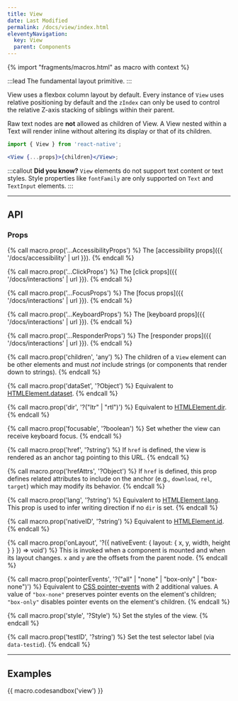 ```yaml
---
title: View
date: Last Modified
permalink: /docs/view/index.html
eleventyNavigation:
  key: View
  parent: Components
---
```


{% import "fragments/macros.html" as macro with context %}

:::lead
The fundamental layout primitive.
:::

View uses a flexbox column layout by default. Every instance of `View` uses relative positioning by default and the `zIndex` can only be used to control the relative Z-axis stacking of siblings within their parent.

Raw text nodes are **not** allowed as children of View. A View nested within a Text will render inline without altering its display or that of its children.

```jsx
import { View } from 'react-native';

<View {...props}>{children}</View>;
```

:::callout
**Did you know?** `View` elements do not support text content or text styles. Style properties like `fontFamily` are only supported on `Text` and `TextInput` elements.
:::

---

## API

### Props

{% call macro.prop('...AccessibilityProps') %}
The [accessibility props]({{ '/docs/accessibility' | url }}).
{% endcall %}

{% call macro.prop('...ClickProps') %}
The [click props]({{ '/docs/interactions' | url }}).
{% endcall %}

{% call macro.prop('...FocusProps') %}
The [focus props]({{ '/docs/interactions' | url }}).
{% endcall %}

{% call macro.prop('...KeyboardProps') %}
The [keyboard props]({{ '/docs/interactions' | url }}).
{% endcall %}

{% call macro.prop('...ResponderProps') %}
The [responder props]({{ '/docs/interactions' | url }}).
{% endcall %}

{% call macro.prop('children', 'any') %}
The children of a `View` element can be other elements and must *not* include strings (or components that render down to strings).
{% endcall %}

{% call macro.prop('dataSet', '?Object') %}
Equivalent to [HTMLElement.dataset](https://developer.mozilla.org/en-US/docs/Web/API/HTMLOrForeignElement/dataset).
{% endcall %}

{% call macro.prop('dir', '?("ltr" | "rtl")') %}
Equivalent to [HTMLElement.dir](https://developer.mozilla.org/en-US/docs/Web/HTML/Global_attributes/dir).
{% endcall %}

{% call macro.prop('focusable', '?boolean') %}
Set whether the view can receive keyboard focus.
{% endcall %}

{% call macro.prop('href', '?string') %}
If `href` is defined, the view is rendered as an anchor tag pointing to this URL.
{% endcall %}

{% call macro.prop('hrefAttrs', '?Object') %}
If `href` is defined, this prop defines related attributes to include on the anchor (e.g., `download`, `rel`, `target`) which may modify its behavior.
{% endcall %}

{% call macro.prop('lang', '?string') %}
Equivalent to [HTMLElement.lang](https://developer.mozilla.org/en-US/docs/Web/HTML/Global_attributes/lang). This prop is used to infer writing direction if no `dir` is set.
{% endcall %}

{% call macro.prop('nativeID', '?string') %}
Equivalent to [HTMLElement.id](https://developer.mozilla.org/en-US/docs/Web/HTML/Global_attributes/id).
{% endcall %}

{% call macro.prop('onLayout', '?({ nativeEvent: { layout: { x, y, width, height } } }) => void') %}
This is invoked when a component is mounted and when its layout changes. `x` and `y` are the offsets from the parent node.
{% endcall %}

{% call macro.prop('pointerEvents', '?("all" | "none" | "box-only" | "box-none")') %}
Equivalent to [CSS pointer-events](https://developer.mozilla.org/en-US/docs/Web/CSS/pointer-events) with 2 additional values. A value of `"box-none"` preserves pointer events on the element's children; `"box-only"` disables pointer events on the element's children.
{% endcall %}

{% call macro.prop('style', '?Style') %}
Set the styles of the view.
{% endcall %}

{% call macro.prop('testID', '?string') %}
Set the test selector label (via `data-testid`).
{% endcall %}

---

## Examples

{{ macro.codesandbox('view') }}

